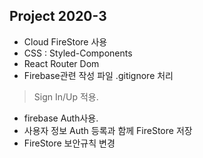## Project 2020-3

- Cloud FireStore 사용
- CSS : Styled-Components
- React Router Dom
- Firebase관련 작성 파일 .gitignore 처리

> Sign In/Up 적용.

- firebase Auth사용.
- 사용자 정보 Auth 등록과 함께 FireStore 저장
- FireStore 보안규칙 변경

